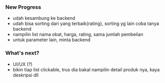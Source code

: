 ### New Progress
- udah kesambung ke backend
- udah bisa sorting dari yang terbaik(rating), sorting yg lain coba tanya backend
- nampilin list nama obat, harga, rating, sama jumlah pembelian
- untuk parameter lain, minta backend

### What's next?
- UI/UX (?)
- bikin tiap list clickable, trus dia bakal nampilin detail produk nya, kaya deskripsi dll
